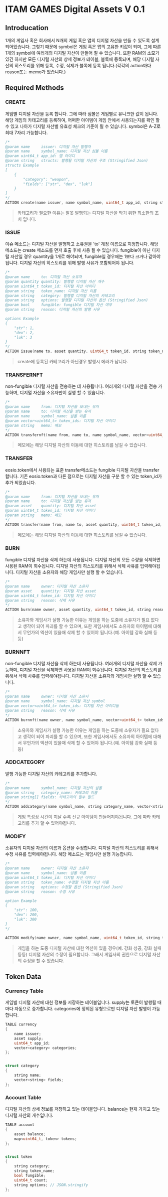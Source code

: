 # ITAM GAMES Digital Assets V 0.1

## Introducation

 1개의 게임사 혹은 회사에서 N개의 게임 혹은 앱의 디지털 자산을 만들 수 있도록 설계 되어있습니다. 그렇기 때문에 symbol은 게임 혹은 앱의 고유한 키값이 되며, 그에 따른 1개의 symbol에 여러개의 디지털 자산이 만들어 질 수 있습니다. 또한 RAM의 소모가 있긴 하지만 모든 디지털 자산의 상세 정보가 테이블, 블록에 등록되며, 해당 디지털 자산의 히스토리를 위해 등록, 수정, 삭제가 블록에 등록 됩니다.(각각의 action마다 reason또는 memo가 있습니다.)

## Required Methods

### CREATE

 게임별 디지털 자산을 등록 합니다. 그에 따라 심볼은 게임별로 유니크한 값이 됩니다. 해당 게임의 카테고리를 등록하여, 어떠한 아이템이 게임 안에서 사용되는지를 확인 할 수 있고 나아가 디지털 자산별 유효성 체크의 기준이 될 수 있습니다. symbol은 A-Z로 최대 7자리 가능합니다.

```c++
/*
@param name     issuer: 디지털 자산 발행자
@param name     symbol_name: 디지털 자산 심볼 이름
@param uint64_t app_id: 앱 아이디
@param string   structs: 발행될 디지털 자산의 구조 (Stringified Json)
structs Example
[
    {
        "category": "weapon",
        "fields": ["str", "dex", "luk"]
    }
]
*/
ACTION create(name issuer, name symbol_name, uint64_t app_id, string structs)
```

> 카테고리가 필요한 이유는 잘못 발행되는 디지털 자산을 막기 위한 최소한의 조치 입니다.



### ISSUE

 이슈 메소드는 디지털 자산을 발행하고 소유권을 'to' 계정 이름으로 지정합니다. 해당 메소드는 create 메소드를 먼저 호출 후에 사용 될 수 있습니다. fungible이 아닌 디지털 자산일 경우 quantity을 1개로 해야되며, fungible일 경우에는 1보다 크거나 같아야됩니다. 디지털 자산의 히스토리를 위해 발행 사유가 포함되어야 됩니다.

```c++
/*
@param name     to: 디지털 자산 소유자
@param quantity quantity: 발행할 디지털 자산 개수
@param uint64_t token_id: 디지털 자산 아이디
@param string   token_name: 디지털 자산 이름
@param string   category: 발행할 디지털 자산의 카테고리
@param string   options: 발행할 디지털 자산의 옵션 (Stringified Json)
@param bool     fungible: fungible 디지털 자산 여부
@param string   reason: 디지털 자산의 발행 사유

options Example
{
    "str": 1,
    "dex": 2,
    "luk": 3
}
*/
ACTION issue(name to, asset quantity, uint64_t token_id, string token_name, string category, bool fungible, string options, string reason)
```

> create에 등록된 카테고리가 아닌경우 발행시 에러가 납니다.



### TRANSFERNFT

non-fungible 디지털 자산을 전송하는 데 사용됩니다. 여러개의 디지털 자산을 전송 가능하며, 디지털 자산을 소유자만이 실행 할 수 있습니다.

```c++
/*
@param name     from: 디지털 자산을 보내는 유저
@param name     to: 디지털 자산을 받는 유저
@param name     symbol_name: 심볼 이름
@param vector<uint64_t> token_ids: 디지털 자산 아이디
@param string   memo: 메모
*/
ACTION transfernft(name from, name to, name symbol_name, vector<uint64_t> token_ids, string memo);
```

> 메모에는 해당 디지털 자산의 이동에 대한 히스토리를 남길 수 있습니다.



### TRANSFER

 eosio.token에서 사용되는 표준 transfer메소드는 fungible 디지털 자산을 transfer 합니다. 기존 eosio.token과 다른 점으로는 디지털 자산을 구분 할 수 있는 token_id가 추가 되었습니다.

```c++
/*
@param name     from: 디지털 자산을 보내는 유저
@param name     to: 디지털 자산을 받는 유저
@param asset    quantity: 디지털 자산 asset
@param uint64_t token_id: 디지털 자산 아이디
@param string   memo: 메모
*/
ACTION transfer(name from, name to, asset quantity, uint64_t token_id, string memo)
```

> 메모에는 해당 디지털 자산의 이동에 대한 히스토리를 남길 수 있습니다.



### BURN

 fungible 디지털 자산을 삭제 하는데 사용됩니다. 디지털 자산의 모든 수량을 삭제하면 사용된 RAM이 회수됩니다. 디지털 자산의 히스토리를 위해서 삭제 사유를 입력해야됩니다. 디지털 자산을 소유자와 해당 게임사만 실행 할 수 있습니다.

```c++
/*
@param name     owner: 디지털 자산 소유자
@param asset    quantity: 디지털 자산 asset
@param uint64_t token_id: 디지털 자산 아이디
@param string   reason: 삭제 사유
*/
ACTION burn(name owner, asset quantity, uint64_t token_id, string reason)
```

> 소유자와 게임사가 실행 가능한 이유는 게임을 하는 도중에 소유자가 필요 없다고 생각이 되어 파괴를 할 수 있으며, 또한 게임사에서도 소유자의 아이템에 대해서 무언가의 엑션이 있을때 삭제 할 수 있어야 됩니다.(예. 아이템 강화 실패 등등)

### BURNNFT

 non-fungible  디지털 자산을 삭제 하는데 사용됩니다. 여러개의 디지털 자산을 삭제 가능하며, 디지털 자산을 삭제하면 사용된 RAM이 회수됩니다. 디지털 자산의 히스토리를 위해서 삭제 사유를 입력해야됩니다. 디지털 자산을 소유자와 게임사만 실행 할 수 있습니다.

```c++
/*
@param name     owner: 디지털 자산 소유자
@param name     symbol_name: 디지털 자산 symbol
@param vector<uint64_t> token_ids: 디지털 자산 아이디들
@param string   reason: 삭제 사유
*/
ACTION burnnft(name owner, name symbol_name, vector<uint64_t> token_ids, string reason)
```

> 소유자와 게임사가 실행 가능한 이유는 게임을 하는 도중에 소유자가 필요 없다고 생각이 되어 파괴를 할 수 있으며, 또한 게임사에서도 소유자의 아이템에 대해서 무언가의 엑션이 있을때 삭제 할 수 있어야 됩니다.(예. 아이템 강화 실패 등등)



### ADDCATEGORY

발행 가능한 디지털 자산의 카테고리를 추가합니다.

```c++
/*
@param name     symbol_name: 디지털 자산의 심볼
@param string   category_name: 카테고리 이름
@param string[] fields: 카테고리의 필수 필드
*/
ACTION addcategory(name symbol_name, string category_name, vector<string> fields)
```

> 게임 특성상 시간이 지날 수록 신규 아이템이 만들어져야됩니다. 그에 따라 카테고리를 추가 할 수 있어야됩니다.



### MODIFY

 소유자의 디지털 자산의 이름과 옵션을 수정합니다. 디지털 자산의 히스토리를 위해서 수정 사유를 입력해야됩니다. 해당 메소드는 게임사만 실행 가능합니다.

```c++
/*
@param name     owner: 디지털 자산 소유자
@param name     symbol_name: 심볼 이름
@param uint64_t token_id: 디지털 자산 아이디
@param string   token_name: 수정할 디지털 자산 이름
@param string   options: 수정할 옵션 (Stringified Json)
@param string   reason: 수정 사유

option Example
{
    "str": 100,
    "dex": 200,
    "luk": 300
}
*/

ACTION modify(name owner, name symbol_name, uint64_t token_id, string token_name, string options, string reason)
```

> 게임을 하는 도중 디지털 자산에 대한 엑션이 있을 경우(예. 강화 성공, 강화 실패 등등) 디지털 자산의 수정이 필요합니다. 그래서 게임사의 권한으로 디지털 자산의 수정을 할 수 있습니다. 



## Token Data

### Currency Table

 게임별 디지털 자산에 대한 정보를 저장하는 테이블입니다. supply는 토큰이 발행될 때마다 자동으로 증가합니다.   categories에 정의된 유형으로만 디지털 자산 발행이 가능합니다.

```c++
TABLE currency
{
    name issuer;
    asset supply;
    uint64_t app_id;
    vector<category> categories;
};


struct category
{
    string name;
    vector<string> fields;
};
```



### Account Table

 디지털 자산의 상세 정보를 저장하고 있는 테이블입니다. balance는 현재 가지고 있는 디지털 자산의 개수입니다. 

```c++
TABLE account
{
    asset balance;
    map<uint64_t, token> tokens;
};


struct token
{
    string category;
    string token_name;
    bool fungible;
    uint64_t count;
    string options; // JSON.stringify
};
```
